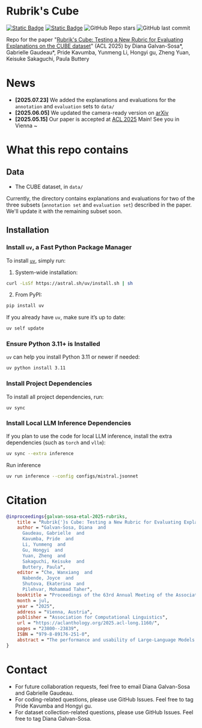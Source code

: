 # Rubrik's Cube

[![Static Badge](https://img.shields.io/badge/arXiv-2503.23899-b31b1b?logo=arXiv)](https://arxiv.org/abs/2503.23899)
[![Static Badge](https://img.shields.io/badge/Main-ACL_2025-red)](https://aclanthology.org/2025.acl-long.1160/)
![GitHub Repo stars](https://img.shields.io/github/stars/RubriksCube/rubriks_cube?style=flat&logo=GitHub)
![GitHub last commit](https://img.shields.io/github/last-commit/RubriksCube/rubriks_cube?path=README.md&style=flat&logo=GitHub)


Repo for the paper "[Rubrik's Cube: Testing a New Rubric for Evaluating Explanations on the CUBE dataset](https://aclanthology.org/2025.acl-long.1160/)" (ACL 2025) by Diana Galvan-Sosa*, Gabrielle  Gaudeau*, Pride Kavumba, Yunmeng Li, Hongyi gu, Zheng Yuan, Keisuke Sakaguchi, Paula Buttery

# News
- **[2025.07.23]**  We added the explanations and evaluations for the `annotation` and `evaluation` sets to `data/`
- **[2025.06.05]**  We updated the camera-ready version on [arXiv](https://arxiv.org/abs/2503.23899) 
- **[2025.05.15]**  Our paper is accepted at [ACL 2025](https://2025.aclweb.org/program/main_papers/) Main! See you in Vienna ~


# What this repo contains
## Data
- The CUBE dataset, in `data/` 

Currently, the directory contains explanations and evaluations for two of the three subsets (`annotation set` and `evaluation set`) described in the paper. We'll update it with the remaining subset soon.

## Installation

### Install `uv`, a Fast Python Package Manager

To install [`uv`](https://docs.astral.sh/uv/getting-started/), simply run:

1. System-wide installation:
```bash
curl -LsSf https://astral.sh/uv/install.sh | sh
```

2. From PyPI:
```bash
pip install uv
```

If you already have `uv`, make sure it’s up to date:

```bash
uv self update
```



### Ensure Python 3.11+ is Installed

`uv` can help you install Python 3.11 or newer if needed:

```bash
uv python install 3.11
```

### Install Project Dependencies

To install all project dependencies, run:

```
uv sync
```

### Install Local LLM Inference Dependencies

If you plan to use the code for local LLM inference, install the extra dependencies (such as `torch` and `vllm`):

```bash
uv sync --extra inference
```

Run inference
```bash
uv run inference --config configs/mistral.jsonnet
```


# Citation
```bibtex
@inproceedings{galvan-sosa-etal-2025-rubriks,
    title = "Rubrik{'}s Cube: Testing a New Rubric for Evaluating Explanations on the {CUBE} dataset",
    author = "Galvan-Sosa, Diana  and
      Gaudeau, Gabrielle  and
      Kavumba, Pride  and
      Li, Yunmeng  and
      Gu, Hongyi  and
      Yuan, Zheng  and
      Sakaguchi, Keisuke  and
      Buttery, Paula",
    editor = "Che, Wanxiang  and
      Nabende, Joyce  and
      Shutova, Ekaterina  and
      Pilehvar, Mohammad Taher",
    booktitle = "Proceedings of the 63rd Annual Meeting of the Association for Computational Linguistics (Volume 1: Long Papers)",
    month = jul,
    year = "2025",
    address = "Vienna, Austria",
    publisher = "Association for Computational Linguistics",
    url = "https://aclanthology.org/2025.acl-long.1160/",
    pages = "23800--23839",
    ISBN = "979-8-89176-251-0",
    abstract = "The performance and usability of Large-Language Models (LLMs) are driving their use in explanation generation tasks. However, despite their widespread adoption, LLM explanations have been found to be unreliable, making it difficult for users to distinguish good from bad explanations. To address this issue, we present Rubrik{'}s CUBE{--}an education-inspired rubric and a dataset of 26k explanations, written and later quality-annotated using the rubric by both humans and six open- and closed-source LLMs. The CUBE dataset focuses on two reasoning and two language tasks, providing the necessary diversity for us to effectively test our proposed rubric. Using Rubrik, we find that explanations are influenced by both task and perceived difficulty. Low quality stems primarily from a lack of conciseness in LLM-generated explanations, rather than cohesion and word choice. The full dataset, rubric, and code are available at https://github.com/RubriksCube/rubriks{\_}cube."
}
```

# Contact
- For future collaboration requests, feel free to email Diana Galvan-Sosa and Gabrielle Gaudeau.
- For coding-related questions, please use GitHub Issues. Feel free to tag Pride Kavumba and Hongyi gu.
- For dataset collection-related questions, please use GitHub Issues. Feel free to tag Diana Galvan-Sosa.
